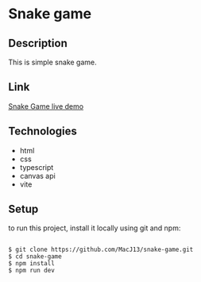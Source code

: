 # Snake game

## Description

This is simple snake game.

## Link

[Snake Game live demo](https://macj13.github.io/snake-game/)

## Technologies

- html
- css
- typescript
- canvas api
- vite

## Setup

to run this project, install it locally using git and npm:

```

$ git clone https://github.com/MacJ13/snake-game.git
$ cd snake-game
$ npm install
$ npm run dev

```
